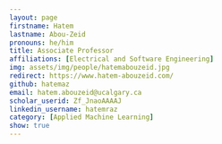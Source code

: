 ```yaml
---
layout: page
firstname: Hatem
lastname: Abou-Zeid
pronouns: he/him
title: Associate Professor
affiliations: [Electrical and Software Engineering]
img: assets/img/people/hatemabouzeid.jpg
redirect: https://www.hatem-abouzeid.com/
github: hatemaz
email: hatem.abouzeid@ucalgary.ca
scholar_userid: Zf_JnaoAAAAJ
linkedin_username: hatemraz
category: [Applied Machine Learning]
show: true
---
```

